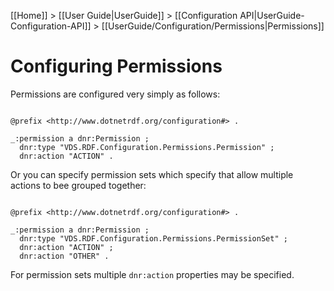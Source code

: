 [[Home]] > [[User Guide|UserGuide]] > [[Configuration API|UserGuide-Configuration-API]] > [[UserGuide/Configuration/Permissions|Permissions]]

# Configuring Permissions 

Permissions are configured very simply as follows:

```turtle

@prefix <http://www.dotnetrdf.org/configuration#> .

_:permission a dnr:Permission ;
  dnr:type "VDS.RDF.Configuration.Permissions.Permission" ;
  dnr:action "ACTION" .
```

Or you can specify permission sets which specify that allow multiple actions to bee grouped together:

```turtle

@prefix <http://www.dotnetrdf.org/configuration#> .

_:permission a dnr:Permission ;
  dnr:type "VDS.RDF.Configuration.Permissions.PermissionSet" ;
  dnr:action "ACTION" ;
  dnr:action "OTHER" .
```

For permission sets multiple `dnr:action` properties may be specified.